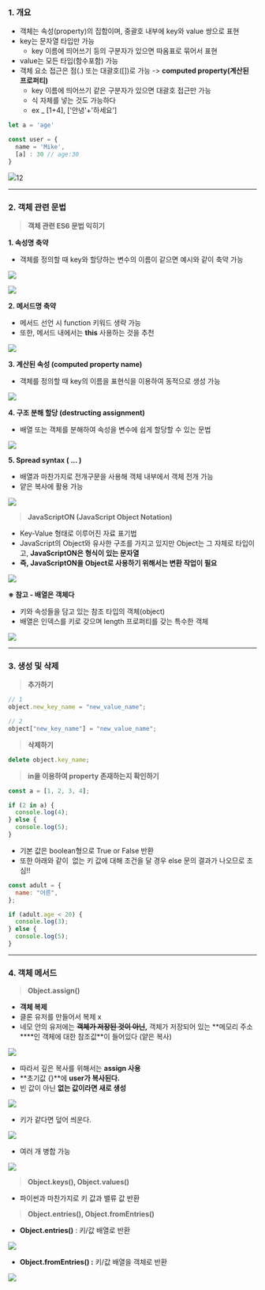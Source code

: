 ### **1. 개요**

- 객체는 속성(property)의 집합이며, 중괄호 내부에 key와 value 쌍으로 표현
- key는 문자열 타입만 가능
  - key 이름에 띄어쓰기 등의 구분자가 있으면 따옴표로 묶어서 표현
- value는 모든 타입(함수포함) 가능
- 객체 요소 접근은 점(.) 또는 대괄호([])로 가능 -> **computed property(계산된 프로퍼티)**
  - key 이름에 띄어쓰기 같은 구분자가 있으면 대괄호 접근만 가능
  - 식 자체를 넣는 것도 가능하다
  - ex \_ [1+4], ['안녕'+'하세요']

```javascript
let a = 'age'

const user = {
  name = 'Mike',
  [a] : 30 // age:30
}
```

![](https://k.kakaocdn.net/dn/bMEObY/btrO2URyFYU/HsAW1f9I1tCqOh6k0YendK/img.png)12

---

### **2. 객체 관련 문법**

> **객체 관련 ES6 문법 익히기**

**1. 속성명 축약**

- 객체를 정의할 때 key와 할당하는 변수의 이름이 같으면 예시와 같이 축약 가능

![](https://k.kakaocdn.net/dn/UBjZx/btrO3EHIxoj/xkAudBXwJt5PvWlU9CXg6k/img.png)

![](https://k.kakaocdn.net/dn/CknQt/btrO3EAVotx/XOBTVra4KxQK1vhvZqLK2K/img.png)

**2. 메서드명 축약**

- 메서드 선언 시 function 키워드 생략 가능
- 또한, 메서드 내에서는 **this** 사용하는 것을 추천

![](https://k.kakaocdn.net/dn/bxAJAk/btrO1vLtTpW/zyFTakbhJKsywChzzZCKl1/img.png)

**3. 계산된 속성 (computed property name)**

- 객체를 정의할 때 key의 이름을 표현식을 이용하여 동적으로 생성 가능

![](https://k.kakaocdn.net/dn/c4YYux/btrOQGyoek7/SBEUDAeoqxCgxWrgDEVlbk/img.png)

**4. 구조 분해 할당 (destructing assignment)**

- 배열 또는 객체를 분해하여 속성을 변수에 쉽게 할당할 수 있는 문법

![](https://k.kakaocdn.net/dn/b6YgSQ/btrOFln1LPn/IIFi4EFRJnSqkQ2l9L9Xxk/img.png)

**5. Spread syntax ( ... )**

- 배열과 마찬가지로 전개구문을 사용해 객체 내부에서 객체 전개 가능
- 얕은 복사에 활용 가능

![](https://k.kakaocdn.net/dn/cq61gH/btrO3VWKExb/MMsaklF6ozYohfNKPrBKN1/img.png)

> **JavaScriptON (JavaScript Object Notation)**

- Key-Value 형태로 이루어진 자료 표기법
- JavaScript의 Object와 유사한 구조를 가지고 있지만 Object는 그 자체로 타입이고, **JavaScriptON은 형식이 있는 문자열**
- **즉, JavaScriptON을 Object로 사용하기 위해서는 변환 작업이 필요**

![](https://k.kakaocdn.net/dn/oah3d/btrODvZubFx/Nng7bTZNrfbPVR6MjH0yQk/img.png)

**※ 참고 - 배열은 객체다**

- 키와 속성들을 담고 있는 참조 타입의 객체(object)
- 배열은 인덱스를 키로 갖으며 length 프로퍼티를 갖는 특수한 객체

![](https://k.kakaocdn.net/dn/pV1Fh/btrOQDPceSD/cUkmHtbkqnljkKOplP2Cak/img.png)

---

### **3. 생성 및 삭제**

> **추가하기**

```javascript
// 1
object.new_key_name = "new_value_name";

// 2
object["new_key_name"] = "new_value_name";
```

> **삭제하기**

```javascript
delete object.key_name;
```

> **in을 이용하여 property 존재하는지 확인하기**

```javascript
const a = [1, 2, 3, 4];

if (2 in a) {
  console.log(4);
} else {
  console.log(5);
}
```

- 기본 값은 boolean형으로 True or False 반환
- 또한 아래와 같이  없는 키 값에 대해 조건을 달 경우 else 문의 결과가 나오므로 조심!!

```javascript
const adult = {
  name: "어른",
};

if (adult.age < 20) {
  console.log(3);
} else {
  console.log(5);
}
```

---

### **4. 객체 메서드**

> **Object.assign()**

- **객체 복제**
- 클론 유저를 만들어서 복제 x
- 네모 안의 유저에는 **~~객체가 저장된 것이 아닌~~,** 객체가 저장되어 있는 **메모리 주소\*\***인 객체에 대한 참조값\*\*이 들어있다 (얕은 복사)

![](https://k.kakaocdn.net/dn/czW8sZ/btrPL5chVEj/JeXp0Zk9SdhGja7fkB9S91/img.png)

- 따라서 깊은 복사를 위해서는 **assign 사용**
- **초기값 {}**에 **user가 복사된다.**
- 빈 값이 아닌 **없는 값이라면 새로 생성**

![](https://k.kakaocdn.net/dn/d9nELw/btrPJFyR0GK/OdXBFyM3jKESoLmkaAQ6K1/img.png)

- 키가 같다면 덮어 씌운다.

![](https://k.kakaocdn.net/dn/TBlYX/btrPIXUGE0o/8SYiJmg8TsUPo5sOCiKJJK/img.png)

- 여러 개 병합 가능

![](https://k.kakaocdn.net/dn/bY03WM/btrPISeFLtI/fH7kVP6Sqlx37x7qnbIeM1/img.png)

> **Object.keys(), Object.values()**

- 파이썬과 마찬가지로 키 값과 밸류 값 반환

> **Object.entries(), Object.fromEntries()**

- **Object.entries()** : 키/값 배열로 반환

![](https://k.kakaocdn.net/dn/LEQXy/btrPK0vw4JY/2MKkNm9RVxrNyV06NQla6k/img.png)

- **Object.fromEntries() :** 키/값 배열을 객체로 반환

![](https://k.kakaocdn.net/dn/caXljM/btrPK4EIeLk/A0myBkNS8CII8MBu8SKOVK/img.png)
